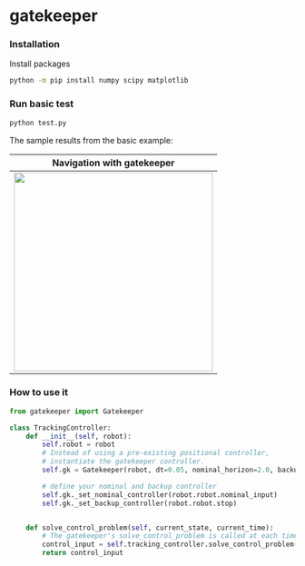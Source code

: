 # gatekeeper

### Installation
Install packages
```bash
python -m pip install numpy scipy matplotlib
```

### Run basic test
```python
python test.py
```

The sample results from the basic example:

|      Navigation with gatekeeper            |
| :-------------------------------: |
|  <img src="https://github.com/user-attachments/assets/797fa7c2-8e8e-46d0-81ab-a4b47fdd8ec5"  height="350px"> |

### How to use it

```python
from gatekeeper import Gatekeeper

class TrackingController:
    def __init__(self, robot):
        self.robot = robot
        # Instead of using a pre-existing positional controller,
        # instantiate the gatekeeper controller.
        self.gk = Gatekeeper(robot, dt=0.05, nominal_horizon=2.0, backup_horizon=4.0, event_offset=1.0)

        # define your nominal and backup controller
        self.gk._set_nominal_controller(robot.robot.nominal_input)
        self.gk._set_backup_controller(robot.robot.stop)


    def solve_control_problem(self, current_state, current_time):
        # The gatekeeper's solve_control_problem is called at each time step.
        control_input = self.tracking_controller.solve_control_problem(current_state, current_time)
        return control_input

```